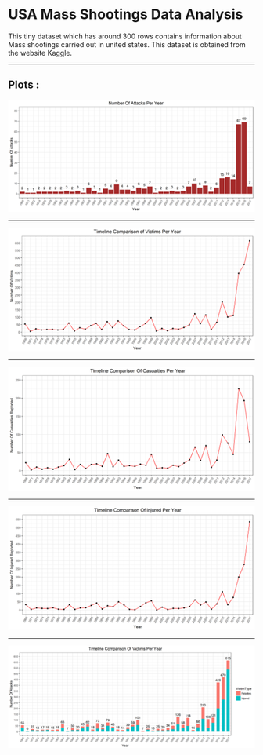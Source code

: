 # USA Mass Shootings Data Analysis

This tiny dataset which has around 300 rows contains information about Mass shootings carried out in united states. This dataset is obtained from the website Kaggle. 

***

## Plots :

![](https://raw.githubusercontent.com/chaitanya6761/USA-Mass-Shootings-Data-Analysis/master/outputs/fig-1.png)

---

![](https://raw.githubusercontent.com/chaitanya6761/USA-Mass-Shootings-Data-Analysis/master/outputs/fig-2.png)

---

![](https://raw.githubusercontent.com/chaitanya6761/USA-Mass-Shootings-Data-Analysis/master/outputs/fig-3.png)

---

![](https://raw.githubusercontent.com/chaitanya6761/USA-Mass-Shootings-Data-Analysis/master/outputs/fig-4.png)

---

![](https://raw.githubusercontent.com/chaitanya6761/USA-Mass-Shootings-Data-Analysis/master/outputs/fig-5.png)

